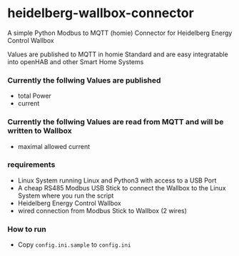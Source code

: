 # heidelberg-wallbox-connector
A simple Python Modbus to MQTT (homie) Connector for Heidelberg Energy Control Wallbox

Values are published to MQTT in homie Standard and are easy integratable into openHAB and other Smart Home Systems

### Currently the follwing Values are published
* total Power
* current

### Currently the follwing Values are read from MQTT and will be written to Wallbox
* maximal allowed current

### requirements 
* Linux System running Linux and Python3 with access to a USB Port 
* A cheap RS485 Modbus USB Stick to connect the Wallbox to the Linux System where you run the script
* Heidelberg Energy Control Wallbox
* wired connection from Modbus Stick to Wallbox (2 wires)

### How to run
* Copy ```config.ini.sample``` to ```config.ini```
